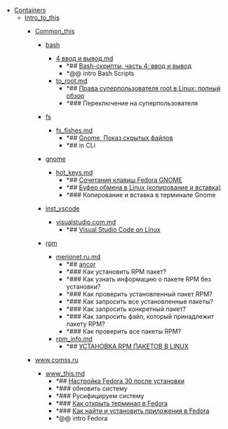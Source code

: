 - <a href = "F:\Node_projects\Node_Way\NBase\_Md\_Index\_Fedora\Containers\cat.Containers\dir.Containers.md">Containers</a>
    - <a href = "F:\Node_projects\Node_Way\NBase\_Md\_Index\_Fedora\Containers\Intro_to_this\cat.Intro_to_this\dir.Intro_to_this.md">Intro_to_this</a>
        - <a href = "F:\Node_projects\Node_Way\NBase\_Md\_Index\_Fedora\Containers\Intro_to_this\Common_this\cat.Common_this\dir.Common_this.md">Common_this</a>
            - <a href = "F:\Node_projects\Node_Way\NBase\_Md\_Index\_Fedora\Containers\Intro_to_this\Common_this\bash\cat.bash\dir.bash.md">bash</a>
                - <a href = "F:\Node_projects\Node_Way\NBase\_Md\_Index\_Fedora\Containers\Intro_to_this\Common_this\bash\4 ввод и вывод.md">4 ввод и вывод.md</a>
                    - *## [Bash-скрипты, часть 4: ввод и вывод](https://habr.com/ru/company/ruvds/blog/326594/)
                    - *@@ intro Bash Scripts
                - <a href = "F:\Node_projects\Node_Way\NBase\_Md\_Index\_Fedora\Containers\Intro_to_this\Common_this\bash\to_root.md">to_root.md</a>
                    - *## [Права суперпользователя root в Linux: полный обзор](https://timeweb.com/ru/community/articles/root-v-linux)
                    - *### Переключение на суперпользователя
            
            - <a href = "F:\Node_projects\Node_Way\NBase\_Md\_Index\_Fedora\Containers\Intro_to_this\Common_this\fs\cat.fs\dir.fs.md">fs</a>
                - <a href = "F:\Node_projects\Node_Way\NBase\_Md\_Index\_Fedora\Containers\Intro_to_this\Common_this\fs\fs_fishes.md">fs_fishes.md</a>
                    - *## [Gnome, Показ скрытых файлов](https://www.linux.org.ru/forum/desktop/3540878)
                    - *## in CLi
            
            - <a href = "F:\Node_projects\Node_Way\NBase\_Md\_Index\_Fedora\Containers\Intro_to_this\Common_this\gnome\cat.gnome\dir.gnome.md">gnome</a>
                - <a href = "F:\Node_projects\Node_Way\NBase\_Md\_Index\_Fedora\Containers\Intro_to_this\Common_this\gnome\hot_keys.md">hot_keys.md</a>
                    - *## [Сочетания клавиш Fedora GNOME](https://solutics.ru/linux/sochetaniya-klavish-fedora-gnome/)
                    - *## [Буфер обмена в Linux (копирование и вставка)](https://pingvinus.ru/note/copy-paste-linux)
                    - *### Копирование и вставка в терминале Gnome
            
            - <a href = "F:\Node_projects\Node_Way\NBase\_Md\_Index\_Fedora\Containers\Intro_to_this\Common_this\inst_vscode\cat.inst_vscode\dir.inst_vscode.md">inst_vscode</a>
                - <a href = "F:\Node_projects\Node_Way\NBase\_Md\_Index\_Fedora\Containers\Intro_to_this\Common_this\inst_vscode\visualstudio.com.md">visualstudio.com.md</a>
                    - *## [Visual Studio Code on Linux](https://code.visualstudio.com/docs/setup/linux)
            
            - <a href = "F:\Node_projects\Node_Way\NBase\_Md\_Index\_Fedora\Containers\Intro_to_this\Common_this\rpm\cat.rpm\dir.rpm.md">rpm</a>
                - <a href = "F:\Node_projects\Node_Way\NBase\_Md\_Index\_Fedora\Containers\Intro_to_this\Common_this\rpm\merionet.ru.md">merionet.ru.md</a>
                    - *## [ancor](https://wiki.merionet.ru/servernye-resheniya/30/rpm-ustanovka-i-ispolzovanie-v-linux/)
                    - *### Как установить RPM пакет?
                    - *### Как узнать информацию о пакете RPM без установки?
                    - *### Как проверить установленный пакет RPM?
                    - *### Как запросить все установленные пакеты?
                    - *### Как запросить конкретный пакет?
                    - *### Как запросить файл, который принадлежит пакету RPM?
                    - *### Как проверить все пакеты RPM?
                - <a href = "F:\Node_projects\Node_Way\NBase\_Md\_Index\_Fedora\Containers\Intro_to_this\Common_this\rpm\rpm_info.md">rpm_info.md</a>
                    - *## [УСТАНОВКА RPM ПАКЕТОВ В LINUX](https://losst.ru/ustanovka-rpm-paketov-v-linux)
            
        
        - <a href = "F:\Node_projects\Node_Way\NBase\_Md\_Index\_Fedora\Containers\Intro_to_this\www.comss.ru\cat.www.comss.ru\dir.www.comss.ru.md">www.comss.ru</a>
            - <a href = "F:\Node_projects\Node_Way\NBase\_Md\_Index\_Fedora\Containers\Intro_to_this\www.comss.ru\www_this.md">www_this.md</a>
                - *## [Настройка Fedora 30 после установки](https://www.comss.ru/page.php?id=6456)
                - *### обновить систему
                - *### Русифицируем систему
                - *### [Как открыть терминал в Fedora](https://ru.stackoverflow.com/questions/568761/%D0%9A%D0%B0%D0%BA-%D0%BE%D1%82%D0%BA%D1%80%D1%8B%D1%82%D1%8C-%D1%82%D0%B5%D1%80%D0%BC%D0%B8%D0%BD%D0%B0%D0%BB-%D0%B2-fedora)
                - *### [Как найти и установить приложения в Fedora](https://itdoxy.com/%D0%BA%D0%B0%D0%BA-%D0%BD%D0%B0%D0%B9%D1%82%D0%B8-%D0%B8-%D1%83%D1%81%D1%82%D0%B0%D0%BD%D0%BE%D0%B2%D0%B8%D1%82%D1%8C-%D0%BF%D1%80%D0%B8%D0%BB%D0%BE%D0%B6%D0%B5%D0%BD%D0%B8%D1%8F-%D0%B2-fedora/)
                - *@@ intro Fedora 
        
    
